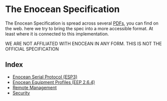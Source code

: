# The Enocean Specification

The Enocean Specification is spread across several [PDFs](PDF), you can find on the web.
here we try to bring the spec into a more accessible format. At least where it is connected to this implementation.

WE ARE NOT AFFILIATED WITH ENOCEAN IN ANY FORM. THIS IS NOT THE OFFICIAL SPECIFICATION

## Index

* [Enocean Serial Protocol (ESP3)](Enocean%20Radio%20Protocol)
* [Enocean Equipment Profiles (EEP 2.6.4)](Enocean%20Equipment%20Profiles)
* [Remote Management](Remote%20Management)
* [Security](Security) 


